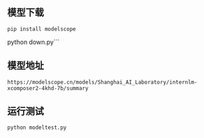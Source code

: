 ## 模型下载
```pip install modelscope```

   python down.py```
## 模型地址
```https://modelscope.cn/models/Shanghai_AI_Laboratory/internlm-xcomposer2-4khd-7b/summary```
## 运行测试
```python modeltest.py```
